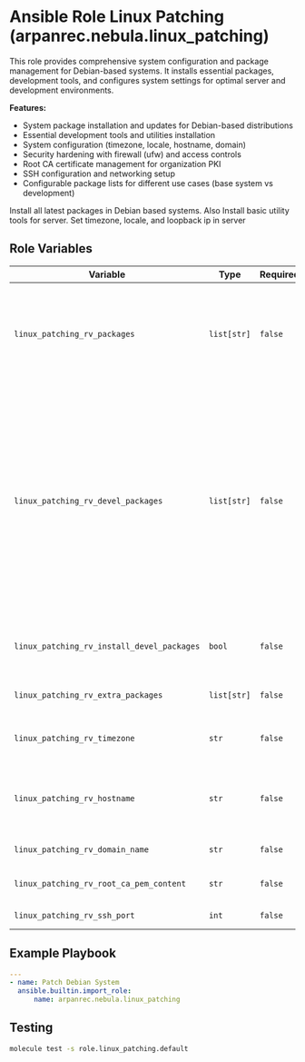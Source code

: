 # Ansible Role Linux Patching (arpanrec.nebula.linux_patching)

This role provides comprehensive system configuration and package management for Debian-based systems. It installs essential packages, development tools, and configures system settings for optimal server and development environments.

**Features:**

- System package installation and updates for Debian-based distributions
- Essential development tools and utilities installation
- System configuration (timezone, locale, hostname, domain)
- Security hardening with firewall (ufw) and access controls
- Root CA certificate management for organization PKI
- SSH configuration and networking setup
- Configurable package lists for different use cases (base system vs development)

Install all latest packages in Debian based systems.
Also Install basic utility tools for server.
Set timezone, locale, and loopback ip in server

## Role Variables

| Variable | Type | Required | Default | Description |
|----------|------|----------|---------|-------------|
| `linux_patching_rv_packages` | `list[str]` | `false` | `["ca-certificates", "sudo", "systemd", "apt-transport-https", "locales", "systemd-timesyncd", "network-manager", "gnupg2", "gnupg", "acl", "ufw", "procps", "apt-utils", "lsb-release", "software-properties-common", "python3", "openssl"]` | Install the packages in the distributions. |
| `linux_patching_rv_devel_packages` | `list[str]` | `false` | `["net-tools", "telnet", "vim", "git", "jq", "zsh", "htop", "tmux", "tree", "neovim", "python3-neovim", "luarocks", "build-essential", "ninja-build", "gettext", "cmake", "make", "openssh-client", "rsync", "ntfs-3g", "exfat-fuse", "python3-pip", "python3-venv", "python3-dev", "python3-pynvim", "fd-find", "ripgrep", "rclone", "zip", "unzip", "tar", "wget", "curl", "pigz", "xz-utils", "gzip", "bzip2", "autoconf", "automake", "gcc", "g++", "clang", "libglib2.0-dev", "libssl-dev", "libffi-dev", "zlib1g-dev"]` | Install the development packages in the distributions. |
| `linux_patching_rv_install_devel_packages` | `bool` | `false` | `true` | Install the development packages in the distributions. |
| `linux_patching_rv_extra_packages` | `list[str]` | `false` | - | Install extra required the packages. |
| `linux_patching_rv_timezone` | `str` | `false` | `Asia/Kolkata` | Set the ZoneTime info in server. |
| `linux_patching_rv_hostname` | `str` | `false` | `localhost` or `{{ ansible_facts['hostname'] }}` | Cluster / Public Host name. (Doesn't work with docker) |
| `linux_patching_rv_domain_name` | `str` | `false` | `{{ ansible_facts['domain'] }}` | Domain Name |
| `linux_patching_rv_root_ca_pem_content` | `str` | `false` | - | Organization Root CA certificate. |
| `linux_patching_rv_ssh_port` | `int` | `false` | `22` | Default SSH Port |

## Example Playbook

```yaml
---
- name: Patch Debian System
  ansible.builtin.import_role:
      name: arpanrec.nebula.linux_patching
```

## Testing

```bash
molecule test -s role.linux_patching.default
```
